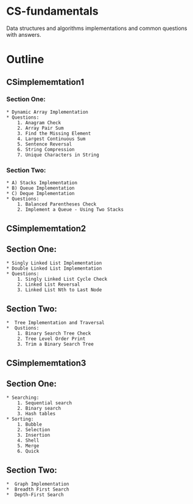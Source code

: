 # CS-fundamentals
Data structures and algorithms implementations and common questions with answers. 

# Outline
## CSimplememtation1
### Section One:
    * Dynamic Array Implementation
    * Questions:
        1. Anagram Check
        2. Array Pair Sum
        3. Find the Missing Element
        4. Largest Continuous Sum
        5. Sentence Reversal
        6. String Compression
        7. Unique Characters in String

### Section Two:
    * A) Stacks Implementation
    * B) Queue Implementation
    * C) Deque Implementation
    * Questions:
        1. Balanced Parentheses Check
        2. Implement a Queue - Using Two Stacks

## CSimplememtation2
## Section One:
    * Singly Linked List Implementation
    * Double Linked List Implementation
    * Questions:
        1. Singly Linked List Cycle Check 
        2. Linked List Reversal
        3. Linked List Nth to Last Node 

## Section Two:
    *  Tree Implementation and Traversal
    *  Qustions: 
        1. Binary Search Tree Check
        2. Tree Level Order Print 
        3. Trim a Binary Search Tree
        
## CSimplememtation3
## Section One:
    * Searching:
        1. Sequential search  
        2. Binary search 
        3. Hash tables 
    * Sorting:
        1. Bubble  
        2. Selection 
        3. Insertion 
        4. Shell
        5. Merge 
        6. Quick 
        
        
## Section Two:
    *  Graph Implementation
    *  Breadth First Search
    *  Depth-First Search
